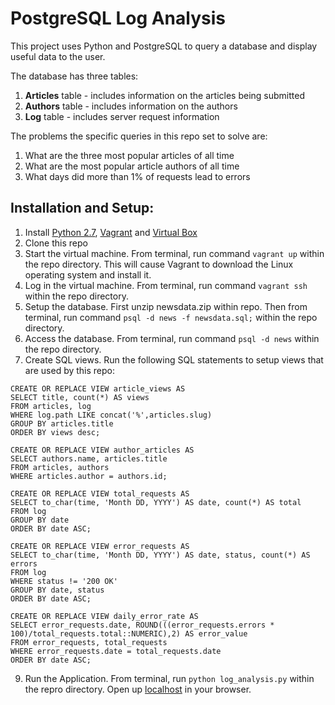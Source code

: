 # PostgreSQL Log Analysis
This project uses Python and PostgreSQL to query a database and display useful data to the user.

The database has three tables:
1. **Articles** table - includes information on the articles being submitted
2. **Authors** table - includes information on the authors
3. **Log** table - includes server request information

The problems the specific queries in this repo set to solve are:
1. What are the three most popular articles of all time
2. What are the most popular article authors of all time
3. What days did more than 1% of requests lead to errors

## Installation and Setup:
1. Install [Python 2.7](https://www.python.org/downloads/), [Vagrant](https://www.vagrantup.com) and [Virtual Box](https://www.virtualbox.org/wiki/Downloads)
2. Clone this repo
4. Start the virtual machine. From terminal, run command `vagrant up` within the repo directory. This will cause Vagrant to download the Linux operating system and install it.
5. Log in the virtual machine. From terminal, run command `vagrant ssh` within the repo directory.
6. Setup the database. First unzip newsdata.zip within repo. Then from terminal, run command `psql -d news -f newsdata.sql;` within the repo directory.
7. Access the database. From terminal, run command `psql -d news` within the repo directory.
8. Create SQL views. Run the following SQL statements to setup views that are used by this repo:

```
CREATE OR REPLACE VIEW article_views AS
SELECT title, count(*) AS views
FROM articles, log
WHERE log.path LIKE concat('%',articles.slug)
GROUP BY articles.title
ORDER BY views desc;
```

```
CREATE OR REPLACE VIEW author_articles AS
SELECT authors.name, articles.title
FROM articles, authors
WHERE articles.author = authors.id;
```

```
CREATE OR REPLACE VIEW total_requests AS
SELECT to_char(time, 'Month DD, YYYY') AS date, count(*) AS total
FROM log
GROUP BY date
ORDER BY date ASC;
````

```
CREATE OR REPLACE VIEW error_requests AS
SELECT to_char(time, 'Month DD, YYYY') AS date, status, count(*) AS errors
FROM log
WHERE status != '200 OK'
GROUP BY date, status
ORDER BY date ASC;
```

```
CREATE OR REPLACE VIEW daily_error_rate AS
SELECT error_requests.date, ROUND(((error_requests.errors * 100)/total_requests.total::NUMERIC),2) AS error_value
FROM error_requests, total_requests
WHERE error_requests.date = total_requests.date
ORDER BY date ASC;
```

9. Run the Application. From terminal, run `python log_analysis.py` within the repro directory. Open up [localhost](http://localhost:8000) in your browser.
